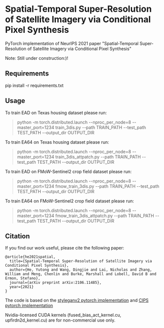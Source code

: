 # Spatial-Temporal Super-Resolution of Satellite Imagery via Conditional Pixel Synthesis
PyTorch implementation of NeurIPS 2021 paper "Spatial-Temporal Super-Resolution of Satellite Imagery via Conditional Pixel Synthesis"

Note: Still under construction:)!

## Requirements

pip install -r requirements.txt

## Usage


To train EAD on Texas housing dataset please run:

> python -m torch.distributed.launch --nproc_per_node=8 --master_port=1234 train_3dis.py --path TRAIN_PATH --test_path TEST_PATH --output_dir OUTPUT_DIR

To train EA64 on Texas housing dataset please run:

> python -m torch.distributed.launch --nproc_per_node=8 --master_port=1234 train_3dis_attpatch.py --path TRAIN_PATH --test_path TEST_PATH --output_dir OUTPUT_DIR

To train EAD on FMoW-Sentinel2 crop field dataset please run:

> python -m torch.distributed.launch --nproc_per_node=8 --master_port=1234 fmow_train_3dis.py --path TRAIN_PATH --test_path TEST_PATH --output_dir OUTPUT_DIR

To train EA64 on FMoW-Sentinel2 crop field dataset please run:

> python -m torch.distributed.launch --nproc_per_node=8 --master_port=1234 fmow_train_3dis_attpatch.py --path TRAIN_PATH --test_path TEST_PATH --output_dir OUTPUT_DIR

## Citation

If you find our work useful, please cite the following paper:
```
@article{he2021spatial,
  title={Spatial-Temporal Super-Resolution of Satellite Imagery via Conditional Pixel Synthesis},
  author={He, Yutong and Wang, Dingjie and Lai, Nicholas and Zhang, William and Meng, Chenlin and Burke, Marshall and Lobell, David B and Ermon, Stefano},
  journal={arXiv preprint arXiv:2106.11485},
  year={2021}
}
```

The code is based on the [styleganv2 pytorch implementation](https://github.com/rosinality/stylegan2-pytorch) and [CIPS pytorch implementation](https://github.com/saic-mdal/CIPS)

Nvidia-licensed CUDA kernels (fused_bias_act_kernel.cu, upfirdn2d_kernel.cu) are for non-commercial use only.

